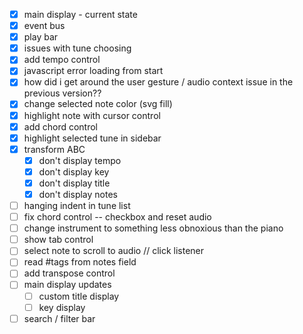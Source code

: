- [x] main display - current state
- [x] event bus
- [x] play bar
- [x] issues with tune choosing
- [x] add tempo control
- [x] javascript error loading from start
- [x] how did i get around the user gesture / audio context issue in the previous version??
- [x] change selected note color (svg fill)
- [x] highlight note with cursor control
- [x] add chord control
- [x] highlight selected tune in sidebar
- [x] transform ABC 
  - [x] don't display tempo
  - [x] don't display key
  - [x] don't display title
  - [x] don't display notes 
- [ ] hanging indent in tune list
- [ ] fix chord control -- checkbox and reset audio
- [ ] change instrument to something less obnoxious than the piano
- [ ] show tab control
- [ ] select note to scroll to audio // click listener
- [ ] read #tags from notes field 
- [ ] add transpose control
- [ ] main display updates
  - [ ] custom title display
  - [ ] key display

- [ ] search / filter bar 